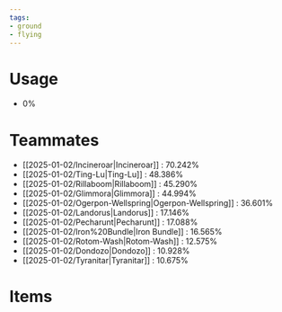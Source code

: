 ```yaml
---
tags:
- ground
- flying
---
```

# Usage
- 0%
# Teammates
- [[2025-01-02/Incineroar|Incineroar]] : 70.242%
- [[2025-01-02/Ting-Lu|Ting-Lu]] : 48.386%
- [[2025-01-02/Rillaboom|Rillaboom]] : 45.290%
- [[2025-01-02/Glimmora|Glimmora]] : 44.994%
- [[2025-01-02/Ogerpon-Wellspring|Ogerpon-Wellspring]] : 36.601%
- [[2025-01-02/Landorus|Landorus]] : 17.146%
- [[2025-01-02/Pecharunt|Pecharunt]] : 17.088%
- [[2025-01-02/Iron%20Bundle|Iron Bundle]] : 16.565%
- [[2025-01-02/Rotom-Wash|Rotom-Wash]] : 12.575%
- [[2025-01-02/Dondozo|Dondozo]] : 10.928%
- [[2025-01-02/Tyranitar|Tyranitar]] : 10.675%
# Items